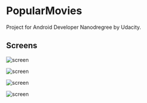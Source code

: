 # PopularMovies
Project for Android Developer Nanodregree by Udacity.



## Screens

![screen](../master/AppPosters/popular_movies_base_poster.jpg)

![screen](../master/AppPosters/popular_movies_nexus5_poster_copia.jpg)

![screen](../master/AppPosters/popular_movies_nexus7_poster.jpg)

![screen](../master/AppPosters/popular_movies_pixelC_poster.jpg)

